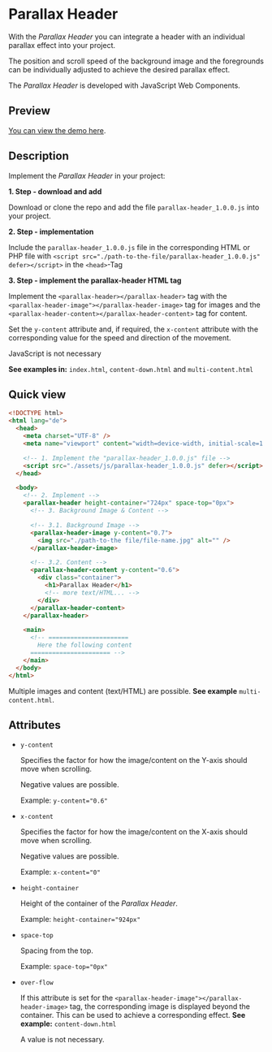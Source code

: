 # Parallax Header

With the _Parallax Header_ you can integrate a header with an individual parallax effect into your project.

The position and scroll speed of the background image and the foregrounds can be individually adjusted to achieve the desired parallax effect.

The _Parallax Header_ is developed with JavaScript Web Components.

## Preview

[You can view the demo here](https://parallax-header.frissbee.de/).

## Description

Implement the _Parallax Header_ in your project:

**1. Step - download and add**

Download or clone the repo and add the file `parallax-header_1.0.0.js` into your project.

**2. Step - implementation**

Include the `parallax-header_1.0.0.js` file in the corresponding HTML or PHP file with `<script src="./path-to-the-file/parallax-header_1.0.0.js" defer></script>` in the `<head>`-Tag

**3. Step - implement the parallax-header HTML tag**

Implement the `<parallax-header></parallax-header>` tag with the `<parallax-header-image"></parallax-header-image>` tag for images and the `<parallax-header-content></parallax-header-content>` tag for content.

Set the `y-content` attribute and, if required, the `x-content` attribute with the corresponding value for the speed and direction of the movement.

JavaScript is not necessary

**See examples in:** `index.html`, `content-down.html` and `multi-content.html`

## Quick view

```html
<!DOCTYPE html>
<html lang="de">
  <head>
    <meta charset="UTF-8" />
    <meta name="viewport" content="width=device-width, initial-scale=1.0" />

    <!-- 1. Implement the "parallax-header_1.0.0.js" file -->
    <script src="./assets/js/parallax-header_1.0.0.js" defer></script>
  </head>

  <body>
    <!-- 2. Implement -->
    <parallax-header height-container="724px" space-top="0px">
      <!-- 3. Background Image & Content -->

      <!-- 3.1. Background Image -->
      <parallax-header-image y-content="0.7">
        <img src="./path-to-the file/file-name.jpg" alt="" />
      </parallax-header-image>

      <!-- 3.2. Content -->
      <parallax-header-content y-content="0.6">
        <div class="container">
          <h1>Parallax Header</h1>
          <!-- more text/HTML... -->
        </div>
      </parallax-header-content>
    </parallax-header>

    <main>
      <!-- ======================
        Here the following content
      ====================== -->
    </main>
  </body>
</html>
```

Multiple images and content (text/HTML) are possible. **See example** `multi-content.html`.

## Attributes

- `y-content`

  Specifies the factor for how the image/content on the Y-axis should move when scrolling.

  Negative values are possible.

  Example: `y-content="0.6"`

- `x-content`

  Specifies the factor for how the image/content on the X-axis should move when scrolling.

  Negative values are possible.

  Example: `x-content="0"`

- `height-container`

  Height of the container of the _Parallax Header_.

  Example: `height-container="924px"`

- `space-top`

  Spacing from the top.

  Example: `space-top="0px"`

- `over-flow`

  If this attribute is set for the `<parallax-header-image"></parallax-header-image>` tag, the corresponding image is displayed beyond the container. This can be used to achieve a corresponding effect. **See example:** `content-down.html`

  A value is not necessary.
